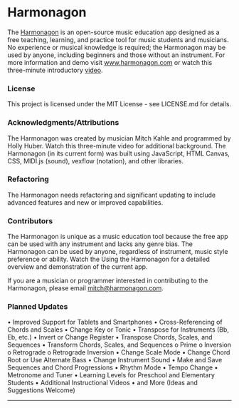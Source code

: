 # Harmonagon

The [Harmonagon](http://www.harmonagon.com/) is an open-source music education app designed as a free teaching, learning, and practice tool for music students and musicians. No experience or musical knowledge is required; the Harmonagon may be used by anyone, including beginners and those without an instrument. For more information and demo visit www.harmonagon.com or watch this three-minute introductory [video](https://www.youtube.com/watch?time_continue=1&v=rWmZq-XwtO8).
 
### License

This project is licensed under the MIT License - see LICENSE.md for details.

### Acknowledgments/Attributions

The Harmonagon was created by musician Mitch Kahle and programmed by Holly Huber. Watch this three-minute video for additional background. The Harmonagon (in its current form) was built using JavaScript, HTML Canvas, CSS, MIDI.js (sound), vexflow (notation), and other libraries.

### Refactoring

The Harmonagon needs refactoring and significant updating to include advanced features and new or improved capabilities. 

### Contributors

The Harmonagon is unique as a music education tool because the free app can be used with any instrument and lacks any genre bias. The Harmonagon can be used by anyone, regardless of instrument, music style preference or ability. Watch the Using the Harmonagon for a detailed overview and demonstration of the current app.

If you are a musician or programmer interested in contributing to the Harmonagon, please email mitch@harmonagon.com. 

### Planned Updates

•	Improved Support for Tablets and Smartphones 
•	Cross-Referencing of Chords and Scales
•	Change Key or Tonic
•	Transpose for Instruments (Bb, Eb, etc.)
•	Invert or Change Register
•	Transpose Chords, Scales, and Sequences
•	Transform Chords, Scales, and Sequences
  o	Prime
  o	Inversion
  o	Retrograde
  o	Retrograde Inversion
•	Change Scale Mode
•	Change Chord Root or Use Alternate Bass
•	Change Instrument Sound
•	Make and Save Sequences and Chord Progressions
•	Rhythm Mode
•	Tempo Change 
•	Metronome and Tuner
•	Learning Levels for Preschool and Elementary Students
•	Additional Instructional Videos
•	and More (Ideas and Suggestions Welcome)


***


